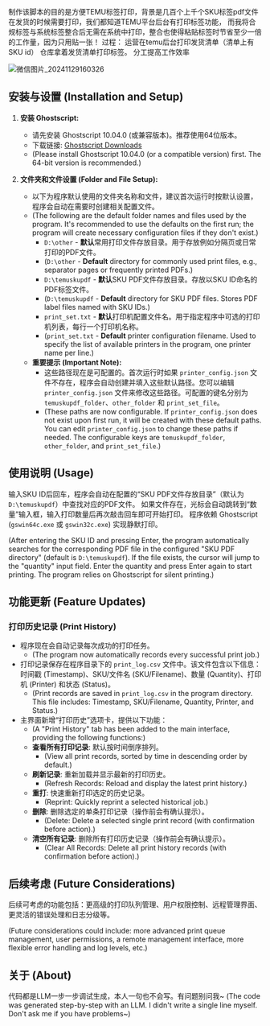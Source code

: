 制作该脚本的目的是方便TEMU标签打印，背景是几百个上千个SKU标签pdf文件在发货的时候需要打印，我们都知道TEMU平台后台有打印标签功能，
而我将合规标签与系统标签整合后无需在系统中打印，整合也使得粘贴标签时节省至少一倍的工作量，因为只用贴一张！
过程：
运营在temu后台打印发货清单（清单上有SKU id）
仓库拿着发货清单打印标签。
分工提高工作效率

![微信图片_20241129160326](https://github.com/user-attachments/assets/150a42e6-db82-4a21-a80b-bc06db3e8319)

## 安装与设置 (Installation and Setup)

1.  **安装 Ghostscript:**
    *   请先安装 Ghostscript 10.04.0 (或兼容版本)。推荐使用64位版本。
    *   下载链接: [Ghostscript Downloads](https://www.ghostscript.com/releases/gsdnld.html)
    *   (Please install Ghostscript 10.04.0 (or a compatible version) first. The 64-bit version is recommended.)

2.  **文件夹和文件设置 (Folder and File Setup):**
    *   以下为程序默认使用的文件夹名称和文件，建议首次运行时按默认设置，程序会自动在需要时创建相关配置文件。
    *   (The following are the default folder names and files used by the program. It's recommended to use the defaults on the first run; the program will create necessary configuration files if they don't exist.)
        *   `D:\other` - **默认**常用打印文件存放目录。用于存放例如分隔页或日常打印的PDF文件。
        *   (`D:\other` - **Default** directory for commonly used print files, e.g., separator pages or frequently printed PDFs.)
        *   `D:\temuskupdf` - **默认**SKU PDF文件存放目录。存放以SKU ID命名的PDF标签文件。
        *   (`D:\temuskupdf` - **Default** directory for SKU PDF files. Stores PDF label files named with SKU IDs.)
        *   `print_set.txt` - **默认**打印机配置文件名。用于指定程序中可选的打印机列表，每行一个打印机名称。
        *   (`print_set.txt` - **Default** printer configuration filename. Used to specify the list of available printers in the program, one printer name per line.)
    *   **重要提示 (Important Note):**
        *   这些路径现在是可配置的。首次运行时如果 `printer_config.json` 文件不存在，程序会自动创建并填入这些默认路径。您可以编辑 `printer_config.json` 文件来修改这些路径。可配置的键名分别为 `temuskupdf_folder`、`other_folder` 和 `print_set_file`。
        *   (These paths are now configurable. If `printer_config.json` does not exist upon first run, it will be created with these default paths. You can edit `printer_config.json` to change these paths if needed. The configurable keys are `temuskupdf_folder`, `other_folder`, and `print_set_file`.)

## 使用说明 (Usage)

输入SKU ID后回车，程序会自动在配置的“SKU PDF文件存放目录”（默认为 `D:\temuskupdf`）中查找对应的PDF文件。
如果文件存在，光标会自动跳转到“数量”输入框，输入打印数量后再次敲击回车即可开始打印。
程序依赖 Ghostscript (`gswin64c.exe` 或 `gswin32c.exe`) 实现静默打印。

(After entering the SKU ID and pressing Enter, the program automatically searches for the corresponding PDF file in the configured "SKU PDF directory" (default is `D:\temuskupdf`). If the file exists, the cursor will jump to the "quantity" input field. Enter the quantity and press Enter again to start printing. The program relies on Ghostscript for silent printing.)

## 功能更新 (Feature Updates)

### 打印历史记录 (Print History)

*   程序现在会自动记录每次成功的打印任务。
    *   (The program now automatically records every successful print job.)
*   打印记录保存在程序目录下的 `print_log.csv` 文件中。该文件包含以下信息：时间戳 (Timestamp)、SKU/文件名 (SKU/Filename)、数量 (Quantity)、打印机 (Printer) 和状态 (Status)。
    *   (Print records are saved in `print_log.csv` in the program directory. This file includes: Timestamp, SKU/Filename, Quantity, Printer, and Status.)
*   主界面新增“打印历史”选项卡，提供以下功能：
    *   (A "Print History" tab has been added to the main interface, providing the following functions:)
    *   **查看所有打印记录**: 默认按时间倒序排列。
        *   (View all print records, sorted by time in descending order by default.)
    *   **刷新记录**: 重新加载并显示最新的打印历史。
        *   (Refresh Records: Reload and display the latest print history.)
    *   **重打**: 快速重新打印选定的历史记录。
        *   (Reprint: Quickly reprint a selected historical job.)
    *   **删除**: 删除选定的单条打印记录（操作前会有确认提示）。
        *   (Delete: Delete a selected single print record (with confirmation before action).)
    *   **清空所有记录**: 删除所有打印历史记录（操作前会有确认提示）。
        *   (Clear All Records: Delete all print history records (with confirmation before action).)

## 后续考虑 (Future Considerations)

后续可考虑的功能包括：更高级的打印队列管理、用户权限控制、远程管理界面、更灵活的错误处理和日志分级等。

(Future considerations could include: more advanced print queue management, user permissions, a remote management interface, more flexible error handling and log levels, etc.)

## 关于 (About)
代码都是LLM一步一步调试生成，本人一句也不会写。有问题别问我~
(The code was generated step-by-step with an LLM. I didn't write a single line myself. Don't ask me if you have problems~)
